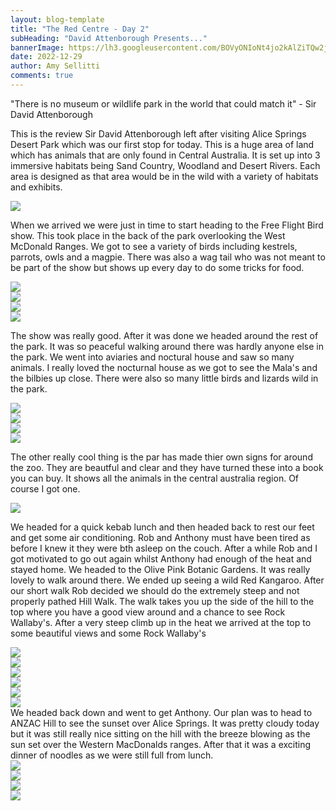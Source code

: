 ```yaml
---
layout: blog-template
title: "The Red Centre - Day 2"
subHeading: "David Attenborough Presents..."
bannerImage: https://lh3.googleusercontent.com/BOVyONIoNt4jo2kAlZiTQw2j7FZG6d5e-v72LF8A4IWA3QY-_Yq3Rif5F12OSsnZHQUiHDKOXf_DEo6wH9CsZz4DG6fr7i0EMLJ07xVNoxj4thB8mN_68KJ_7mkLk74X2zOKUyDsMdU=w2400
date: 2022-12-29
author: Amy Sellitti
comments: true
---
```


"There is no museum or wildlife park in the world that could match it" - Sir David Attenborough

This is the review Sir David Attenborough left after visiting Alice Springs Desert Park which was our first stop for today. This is a huge area of land which has animals that are only found in Central Australia. It is set up into 3 immersive habitats being Sand Country, Woodland and Desert Rivers. Each area is designed as that area would be in the wild with a variety of habitats and exhibits. 

<div class="center-image"><img src="https://lh3.googleusercontent.com/Nwg3jZ1a-sWn1NouvwN--V-Fh4AAHf_IvhXuCb8lBKD7iPX13tNqX8RFeMGbX3a6SO0_be8oalzCuySjK67EhD3Z-Agt4_zvgzcxdctC9RTSpws1fel0U05cpxgnqzYBIjehBnn0Xjc=w2400" /></div>

When we arrived we were just in time to start heading to the Free Flight Bird show.  This took place in the back of the park overlooking the West McDonald Ranges. We got to see a variety of birds including kestrels, parrots, owls and a magpie. There was also a wag tail who was not meant to be part of the show but shows up every day to do some tricks for food. 

<div class="center-image"><img src="https://lh3.googleusercontent.com/gXI7yQtIjoX2QhH3khGotnbKS2mPjdRwi1uY1MdOZmcvps9DN3csFwJ41MVcQU_lGxPJ4OtMG8vCm8ZLFbYz4k4i0Ji_YpZsoDWvTSnkCWOS5gowTUK3uqaURJ7dcA2hckV3dK9Ei9k=w2400" /></div>
<div class="center-image"><img src="https://lh3.googleusercontent.com/c7v5lDUy9NGwJT_WsXtZ6PNvH8tkYX12L8BzlivKV1vAMdtzJHWizaz_h-kNZthOERB1p7T_OELeKqJBCqUHjQo__nsF_w63AYZjfOEZJoZAeqIDSsyxJQOvPblTuJJF9ZPC1tXpRlg=w2400" /></div>
<div class="center-image"><img src="https://lh3.googleusercontent.com/BOVyONIoNt4jo2kAlZiTQw2j7FZG6d5e-v72LF8A4IWA3QY-_Yq3Rif5F12OSsnZHQUiHDKOXf_DEo6wH9CsZz4DG6fr7i0EMLJ07xVNoxj4thB8mN_68KJ_7mkLk74X2zOKUyDsMdU=w2400" /></div>
<div class="center-image"><img src="https://lh3.googleusercontent.com/KB9eTO6Ng389hzesIcDoMWm89ziK5g6azGrvjXuqVIaP9it2Oi0ZUCryNYtCxkrS2P30Moauad6FhyKDuaoCN5DbSwTT0O7U-Bu0aZoDRr15qGmMfG_EFLZugvlpjX6mKSPQ50XON44=w2400" /></div>

The show was really good. After it was done we headed around the rest of the park. It was so peaceful walking around there was hardly anyone else in the park. We went into aviaries and noctural house and saw so many animals. I really loved the nocturnal house as we got to see the Mala's and the bilbies up close.  There were also so many little birds and lizards wild in the park.

<div class="center-image"><img src="https://lh3.googleusercontent.com/Luyym2Cvy6ZHaPmibvMFmVP11caavrKZsdQ_6uTNm2Oby1Gd3BoQqfSmfrba33l75v0ce_C8UvgDsli8nnnAAg_xOUUH-MKoLJi2sndXDsWlfNfpjVYhhP8FnXex0WQ314dhy__kv1c=w2400" /></div>
<div class="center-image"><img src="https://lh3.googleusercontent.com/vl6Lx5EMU9WsynXyHiS-QVguljcWUBZq4KXU-d_b7yDrNK4jJDMTMNrjl5zqBUwLlp7DEm4kSkZRTEkliBR9LwRvDd_slIMJpKC8EBpYQpGn8cCNVb2v3w0Uv7_hh2W2kdOCW9TcP6o=w2400" /></div>
<div class="center-image"><img src="https://lh3.googleusercontent.com/SPvXIETq1IQ9vzWqw49gH3Kw9XHKUnsUJkxJYMK_9TPEXuAkQwZQ5gKjCq_5UGpXzJ09UcxjSK1bBhSXJuMTSChgjhUE5NYUl9uDX88GXkHDZz9kjThRCEZzpcb6VGQIqmyP-DGMwJc=w2400" /></div>
<div class="center-image"><img src="https://lh3.googleusercontent.com/XxSRicyOD2v3FLFVqqDoYRIq9aL63UMJWpNw_GNMjKPDj3uE_b3OiqzXUMmWRNIoQpiQjcfZJPCOnCadabJL5pDqN_ayKP1ZLthvZoF4Qgp0Mmt8iIXwOB4ewDvVcvHtThnfO_NQ2fM=w2400" /></div>
<div class="center-image"><img src="" /></div>
<div class="center-image"><img src="" /></div>

The other really cool thing is the par has made thier own signs for around the zoo. They are beautful and clear and they have turned these into a book you can buy. It shows all the animals in the central australia region. Of course I got one. 

<div class="center-image"><img src="https://lh3.googleusercontent.com/P_WeotuxYRD2ewM-GkY39RTLHfBrSuGfK7FrLn2GALjMsH-jiNmikMKRQKtdlbugt7UCj97Bv1GP_nCTtXjAKK9iB_SeMLcVOV9yS8JsfNcWeUv3AiWhZAiAnZiP4T-kcbPL_2vmAFE=w2400" /></div>

We headed for a quick kebab lunch and then headed back to rest our feet and get some air conditioning. Rob and Anthony must have been tired as before I knew it they were bth asleep on the couch. After a while Rob and I got motivated to go out again whilst Anthony had enough of the heat and stayed home. We headed to the Olive Pink Botanic Gardens. It was really lovely to walk around there. We ended up seeing a wild Red Kangaroo. After our short walk Rob decided we should do the extremely steep and not properly pathed Hill Walk. The walk takes you up the side of the hill to the top where you have a good view around and a chance to see Rock Wallaby's. After a very steep climb up in the heat we arrived at the top to some beautiful views and some Rock Wallaby's

<div class="center-image"><img src="https://lh3.googleusercontent.com/ldMwG38ly2uOKUP59IW8jXs6OfshGsCMzTpPxzQGnCtEc9mn2AUGyO8ExD3pzw6oryaDPbi5cc-lIRuN0JobjIxOdYOmksQVldvZsd57PuJg76UJ0onyrvonxD4k1_Wu25tVR-uQbjY=w2400" /></div>
<div class="center-image"><img src="https://lh3.googleusercontent.com/65YjBC9RWUtxky4e-fjlHJz2v_sgi7QueVPnkFliPhCgU5q0sqpJU5ex7VZfBVUomeLxLKoMbliAt8GDgeLaS2zX8gWuPp3aMW_6eARNjXinjWxmVj_EF_Pt0oXfWFSDCfJmVHzn0e8=w2400" /></div>
<div class="center-image"><img src="https://lh3.googleusercontent.com/GBz8zofCmHMSCIw8tytrOceA9nLBYVIauhZKjvNIB0RpQSWscorCIhJvyDCSE-FsKoJ8OwJNjGYdaqUki_MQUOg9Sa3RWRIN2EJu7iwnQpwn3J-KFg_AS_PIAMJ4IHxahbglNiK2Q7o=w2400" /></div>
<div class="center-image"><img src="https://lh3.googleusercontent.com/Zb2nhs2-ENFVEd1P2ZQ3gVpOI9OgBBwypcArWhFoA-LsMwYZToCkGnEUhnAN6QkL76PKruHSIgltsgWHlDyQdYaiUTyS_623XISVhtIvuVS0kzA_p_aFXWfLo6ubOuzEzwsMOgxqHe8=w2400" /></div>
<div class="center-image"><img src="https://lh3.googleusercontent.com/wxBdRqaRzSMPlaG8Ncq7QQA70tYE3ftx-o4E6VVWpXOdiAYykZPgmfZfZdFsSwRNNkULxg2PD-4mkO_WviFT_QHgxiaE4AMD4SypkIzRBvLLEC-D8ECZSksbGiTJ6ujD02oj-cGgt5Y=w2400" /></div>
<div class="center-image"><img src="https://lh3.googleusercontent.com/1QZuFIKbj3o5z7EbLMJmXGTsEZqqSF7SN8QviXGFXxnDO5fjHtaIGHsOxFUSz5zzvv9pR_eSCoP9BNgKMBmp4QAiN-UuTM8rT9vNzPKRgzZ1cRLLkY8f0e4i_OQLKHMyD43KjkA5lSo=w2400" /></div>
We headed back down and went to get Anthony. Our plan was to head to ANZAC Hill to see the sunset over Alice Springs. It was pretty cloudy today but it was still really nice sitting on the hill with the breeze blowing as the sun set over the Western MacDonalds ranges. After that it was a exciting dinner of noodles as we were still full from lunch. 

<div class="center-image"><img src="https://lh3.googleusercontent.com/5ADYGNV4lVYkZYphDY9vp2iKjmGZTcsFRJpuP90O2oPddg0TgV272OiHgFppl0vN-pdBs6j14OFgjCzqZkqH4fojM04gio3eBnoG87bZIX4sCsuLh0WhXH5cYWFja8d65bUqILdFuzE=w2400" /></div>
<div class="center-image"><img src="https://lh3.googleusercontent.com/-AAk2GEBbeRkDhMQk2R02AQoFlWrhpAdRTyx76UJeAXGEpkBDMzWghWR4L7QMN-DyAs9AIziRxHs8486maTseYiY71D7egmx6uKFhccjzg2lUB1TirQtoIisQau9YN5LQN8QvOb7DOI=w2400" /></div>
<div class="center-image"><img src="https://lh3.googleusercontent.com/4dBbxUD_ZzcRNxUoRlGgndBszNOiwa12SqkylqAqwEvONi1qg1npWpup-2j27ye5XhHHcbVyV4fA6BldxVZ96DEAABXE0OhI6Mv0bD86oyIcBPUuQJUGvOiijk9Tr-xvZcU3TYxkWg4=w2400" /></div>
<div class="center-image"><img src="https://lh3.googleusercontent.com/5knk2Vg3PuCIZEEpEH8MfzAfZFR3lZx7WTply6Q2JhUqAB_-DDjIRVF32ORMo3-2GZLIOP8JKgb_mfnowcKnXsl17hSXWDSlaqFh0pSiWQRAwMTCFhBHcbsO51JEP_JJSlDIe18spBo=w2400" /></div>
